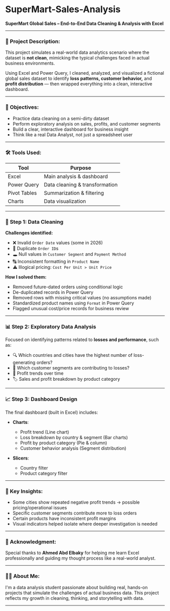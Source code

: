 # SuperMart-Sales-Analysis

**SuperMart Global Sales – End-to-End Data Cleaning & Analysis with Excel**

---

### 📌 Project Description:

This project simulates a real-world data analytics scenario where the dataset is **not clean**, mimicking the typical challenges faced in actual business environments.

Using Excel and Power Query, I cleaned, analyzed, and visualized a fictional global sales dataset to identify **loss patterns, customer behavior,** and **profit distribution** — then wrapped everything into a clean, interactive dashboard.

---

### 🎯 Objectives:

* Practice data cleaning on a semi-dirty dataset
* Perform exploratory analysis on sales, profits, and customer segments
* Build a clear, interactive dashboard for business insight
* Think like a real Data Analyst, not just a spreadsheet user

---

### 🛠 Tools Used:

| Tool         | Purpose                        |
| ------------ | ------------------------------ |
| Excel        | Main analysis & dashboard      |
| Power Query  | Data cleaning & transformation |
| Pivot Tables | Summarization & filtering      |
| Charts       | Data visualization             |

---

### 🧹 Step 1: Data Cleaning

**Challenges identified:**

* ❌ Invalid `Order Date` values (some in 2026)
* 🔁 Duplicate `Order ID`s
* 🕳️ Null values in `Customer Segment` and `Payment Method`
* 🔠 Inconsistent formatting in `Product Name`
* ⚠️ Illogical pricing: `Cost Per Unit > Unit Price`

**How I solved them:**

* Removed future-dated orders using conditional logic
* De-duplicated records in Power Query
* Removed rows with missing critical values (no assumptions made)
* Standardized product names using `Format` in Power Query
* Flagged unusual cost/price records for business review

---

### 📊 Step 2: Exploratory Data Analysis

Focused on identifying patterns related to **losses and performance**, such as:

* 🔍 Which countries and cities have the highest number of loss-generating orders?
* 👤 Which customer segments are contributing to losses?
* 🧾 Profit trends over time
* 🏷️ Sales and profit breakdown by product category

---

### 📈 Step 3: Dashboard Design

The final dashboard (built in Excel) includes:

* **Charts**:

  * Profit trend (Line chart)
  * Loss breakdown by country & segment (Bar charts)
  * Profit by product category (Pie & column)
  * Customer behavior analysis (Segment distribution)
* **Slicers**:

  * Country filter
  * Product category filter

---

### 📝 Key Insights:

* Some cities show repeated negative profit trends → possible pricing/operational issues
* Specific customer segments contribute more to loss orders
* Certain products have inconsistent profit margins
* Visual indicators helped isolate where deeper investigation is needed

---

### 🙌 Acknowledgment:

Special thanks to **Ahmed Abd Elbaky** for helping me learn Excel professionally and guiding my thought process like a real-world analyst.

---



### 🧑‍💻 About Me:

I'm a data analysis student passionate about building real, hands-on projects that simulate the challenges of actual business data.
This project reflects my growth in cleaning, thinking, and storytelling with data.

---
